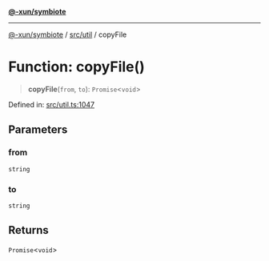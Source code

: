 [**@-xun/symbiote**](../../../README.md)

***

[@-xun/symbiote](../../../README.md) / [src/util](../README.md) / copyFile

# Function: copyFile()

> **copyFile**(`from`, `to`): `Promise`\<`void`\>

Defined in: [src/util.ts:1047](https://github.com/Xunnamius/symbiote/blob/93db40a191a3211953c897ee68551b6408725320/src/util.ts#L1047)

## Parameters

### from

`string`

### to

`string`

## Returns

`Promise`\<`void`\>
